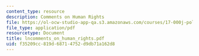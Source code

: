 ```yaml
---
content_type: resource
description: Comments on Human Rights
file: https://ol-ocw-studio-app-qa.s3.amazonaws.com/courses/17-000j-political-philosophy-global-justice-spring-2003/f35209cc819d68714752d9db71a162d8_lncomments_on_human_rights.pdf
file_type: application/pdf
resourcetype: Document
title: lncomments_on_human_rights.pdf
uid: f35209cc-819d-6871-4752-d9db71a162d8
---
```


